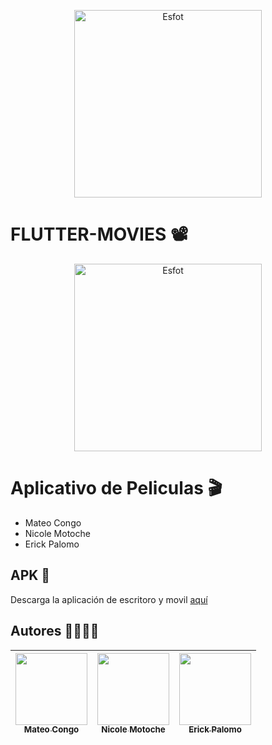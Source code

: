 <div>
<p align='center'>
<img src="https://github.com/Einarr07/Flutter_movies/assets/85316345/e9130078-6e67-461b-b8c7-f09d3b2f32b9" alt="Esfot" width="300px">
</p>
</div>

  # FLUTTER-MOVIES 📽️
<div>
<p align='center'>
<img src="https://esfot.epn.edu.ec/images/headers/logo_esfot_buho.png" alt="Esfot" width="300px">
</p>
</div>

# Aplicativo de Peliculas 🎬
- Mateo Congo
- Nicole Motoche
- Erick Palomo


## APK 📲
Descarga la aplicación de escritoro y movil [aquí](https://drive.google.com/drive/folders/10zT9RwDqEcHw0_5mDcFqOnwiko7HuDay)


## Autores 🫱🏼‍🫲🏽

| [<img src="https://avatars.githubusercontent.com/u/96399138?v=4" width=115><br><sub>Mateo Congo</sub>](https://github.com/Einarr07) |  [<img src="https://avatars.githubusercontent.com/u/85316345?v=4" width=115><br><sub>Nicole Motoche</sub>](https://github.com/nicolemotoche29) |  [<img src="https://avatars.githubusercontent.com/u/75103508?v=4" width=115><br><sub>Erick Palomo</sub>](https://github.com/erick200011) |
| :---: | :---: | :---: |
